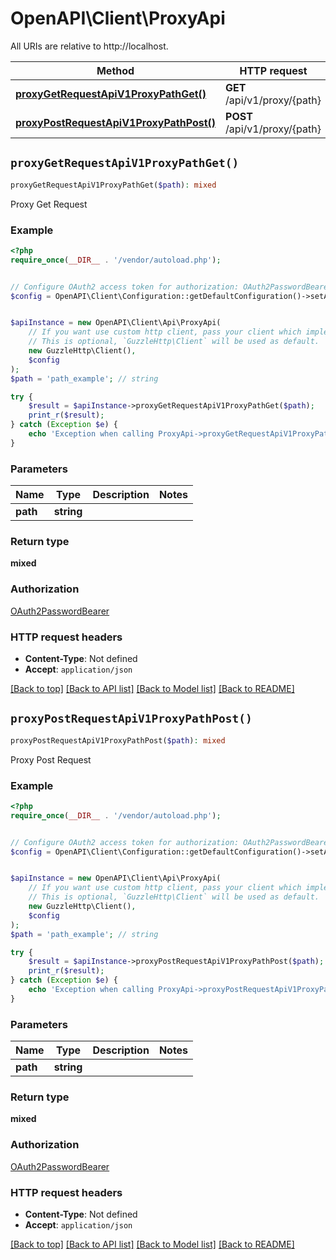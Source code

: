 # OpenAPI\Client\ProxyApi

All URIs are relative to http://localhost.

Method | HTTP request | Description
------------- | ------------- | -------------
[**proxyGetRequestApiV1ProxyPathGet()**](ProxyApi.md#proxyGetRequestApiV1ProxyPathGet) | **GET** /api/v1/proxy/{path} | Proxy Get Request
[**proxyPostRequestApiV1ProxyPathPost()**](ProxyApi.md#proxyPostRequestApiV1ProxyPathPost) | **POST** /api/v1/proxy/{path} | Proxy Post Request


## `proxyGetRequestApiV1ProxyPathGet()`

```php
proxyGetRequestApiV1ProxyPathGet($path): mixed
```

Proxy Get Request

### Example

```php
<?php
require_once(__DIR__ . '/vendor/autoload.php');


// Configure OAuth2 access token for authorization: OAuth2PasswordBearer
$config = OpenAPI\Client\Configuration::getDefaultConfiguration()->setAccessToken('YOUR_ACCESS_TOKEN');


$apiInstance = new OpenAPI\Client\Api\ProxyApi(
    // If you want use custom http client, pass your client which implements `GuzzleHttp\ClientInterface`.
    // This is optional, `GuzzleHttp\Client` will be used as default.
    new GuzzleHttp\Client(),
    $config
);
$path = 'path_example'; // string

try {
    $result = $apiInstance->proxyGetRequestApiV1ProxyPathGet($path);
    print_r($result);
} catch (Exception $e) {
    echo 'Exception when calling ProxyApi->proxyGetRequestApiV1ProxyPathGet: ', $e->getMessage(), PHP_EOL;
}
```

### Parameters

Name | Type | Description  | Notes
------------- | ------------- | ------------- | -------------
 **path** | **string**|  |

### Return type

**mixed**

### Authorization

[OAuth2PasswordBearer](../../README.md#OAuth2PasswordBearer)

### HTTP request headers

- **Content-Type**: Not defined
- **Accept**: `application/json`

[[Back to top]](#) [[Back to API list]](../../README.md#endpoints)
[[Back to Model list]](../../README.md#models)
[[Back to README]](../../README.md)

## `proxyPostRequestApiV1ProxyPathPost()`

```php
proxyPostRequestApiV1ProxyPathPost($path): mixed
```

Proxy Post Request

### Example

```php
<?php
require_once(__DIR__ . '/vendor/autoload.php');


// Configure OAuth2 access token for authorization: OAuth2PasswordBearer
$config = OpenAPI\Client\Configuration::getDefaultConfiguration()->setAccessToken('YOUR_ACCESS_TOKEN');


$apiInstance = new OpenAPI\Client\Api\ProxyApi(
    // If you want use custom http client, pass your client which implements `GuzzleHttp\ClientInterface`.
    // This is optional, `GuzzleHttp\Client` will be used as default.
    new GuzzleHttp\Client(),
    $config
);
$path = 'path_example'; // string

try {
    $result = $apiInstance->proxyPostRequestApiV1ProxyPathPost($path);
    print_r($result);
} catch (Exception $e) {
    echo 'Exception when calling ProxyApi->proxyPostRequestApiV1ProxyPathPost: ', $e->getMessage(), PHP_EOL;
}
```

### Parameters

Name | Type | Description  | Notes
------------- | ------------- | ------------- | -------------
 **path** | **string**|  |

### Return type

**mixed**

### Authorization

[OAuth2PasswordBearer](../../README.md#OAuth2PasswordBearer)

### HTTP request headers

- **Content-Type**: Not defined
- **Accept**: `application/json`

[[Back to top]](#) [[Back to API list]](../../README.md#endpoints)
[[Back to Model list]](../../README.md#models)
[[Back to README]](../../README.md)
